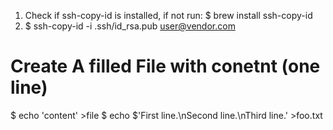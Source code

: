 1. Check if ssh-copy-id is installed, if not run:
	$ brew install ssh-copy-id
2. $ ssh-copy-id -i .ssh/id_rsa.pub user@vendor.com	

# Create A filled File with conetnt (one line)
$ echo 'content' >file
$ echo $'First line.\nSecond line.\nThird line.' >foo.txt